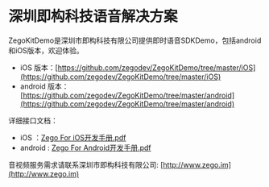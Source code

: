 # 深圳即构科技语音解决方案

ZegoKitDemo是深圳市即构科技有限公司提供即时语音SDKDemo，包括android和iOS版本，欢迎体验。

* iOS 版本：[https://github.com/zegodev/ZegoKitDemo/tree/master/iOS](https://github.com/zegodev/ZegoKitDemo/tree/master/iOS)
* android 版本：[https://github.com/zegodev/ZegoKitDemo/tree/master/android](https://github.com/zegodev/ZegoKitDemo/tree/master/android)

详细接口文档：

* iOS ：[Zego For iOS开发手册.pdf](https://github.com/zegodev/ZegoKitDemo/blob/master/doc/Zego%20For%20iOS%E5%BC%80%E5%8F%91%E6%89%8B%E5%86%8C.pdf)
* android : [Zego For Android开发手册.pdf](https://github.com/zegodev/ZegoKitDemo/blob/master/doc/Zego%20For%20Android%E5%BC%80%E5%8F%91%E6%89%8B%E5%86%8C.pdf)


音视频服务需求请联系深圳市即构科技有限公司: [http://www.zego.im](http://www.zego.im)

